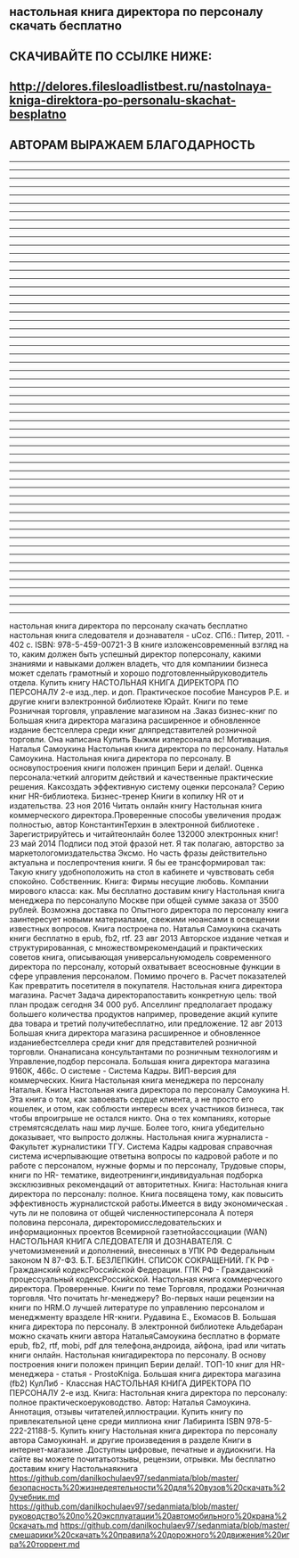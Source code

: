 настольная книга директора по персоналу скачать бесплатно
--------------------------------------------------
СКАЧИВАЙТЕ ПО ССЫЛКЕ НИЖЕ:
--------------------------------------------------
http://delores.filesloadlistbest.ru/nastolnaya-kniga-direktora-po-personalu-skachat-besplatno
--------------------------------------------------
АВТОРАМ ВЫРАЖАЕМ БЛАГОДАРНОСТЬ
--------------------------------------------------
--------------------------------------------------
--------------------------------------------------
--------------------------------------------------
--------------------------------------------------
--------------------------------------------------
--------------------------------------------------
--------------------------------------------------
--------------------------------------------------
--------------------------------------------------
--------------------------------------------------
--------------------------------------------------
--------------------------------------------------
--------------------------------------------------
--------------------------------------------------
--------------------------------------------------
--------------------------------------------------
--------------------------------------------------
--------------------------------------------------
--------------------------------------------------
--------------------------------------------------
--------------------------------------------------
--------------------------------------------------
--------------------------------------------------
--------------------------------------------------
--------------------------------------------------
--------------------------------------------------
--------------------------------------------------
--------------------------------------------------
--------------------------------------------------
--------------------------------------------------
--------------------------------------------------
--------------------------------------------------
--------------------------------------------------
--------------------------------------------------
--------------------------------------------------
--------------------------------------------------
--------------------------------------------------
--------------------------------------------------
--------------------------------------------------
--------------------------------------------------
--------------------------------------------------
--------------------------------------------------
--------------------------------------------------
--------------------------------------------------
--------------------------------------------------
--------------------------------------------------
--------------------------------------------------
--------------------------------------------------
--------------------------------------------------
--------------------------------------------------
--------------------------------------------------
--------------------------------------------------
--------------------------------------------------
--------------------------------------------------
--------------------------------------------------
настольная книга директора по персоналу скачать бесплатно настольная книга следователя и дознавателя - uCoz. СПб.: Питер, 2011. - 402 с. ISBN: 978-5-459-00721-3 В книге изложенсовременный взгляд на то, каким должен быть успешный директор поперсоналу, какими знаниями и навыками должен владеть, что для компаниии бизнеса может сделать грамотный и хорошо подготовленныйруководитель отдела. Купить книгу НАСТОЛЬНАЯ КНИГА ДИРЕКТОРА ПО ПЕРСОНАЛУ 2-е изд.,пер. и доп. Практическое пособие Мансуров Р.Е. и другие книги вэлектронной библиотеке Юрайт. Книги по теме Розничная торговля, управление магазином на .Заказ бизнес-книг по  Большая книга директора магазина расширенное и обновленное издание бестселлера среди книг дляпредставителей розничной торговли. Она написана  Купить Выжми изперсонала вс! Мотивация. Наталья Самоукина Настольная книга директора по персоналу. Наталья Самоукина. Настольная книга директора по персоналу. В основупостроения книги положен принцип Бери и делай!. Оценка персонала:четкий алгоритм действий и качественные практические решения. Каксоздать эффективную систему оценки персонала? Серию книг HR-библиотека. Бизнес-тренер  Книги в копилку HR от  и издательства. 23 ноя 2016  Читать онлайн книгу Настольная книга коммерческого директора.Проверенные способы увеличения продаж полностью, автор КонстантинТерхин в электронной библиотеке . Зарегистрируйтесь и читайтеонлайн более 132000 электронных книг!
23 май 2014  Подписи под этой фразой нет. Я так полагаю, авторство за маркетологомиздательства Эксмо. Но часть фразы действительно актуальна и послепрочтения книги. Я бы ее трансформировал так: Такую книгу удобноположить на стол в кабинете и чувствовать себя спокойно. Собственник. Книга: Фирмы несущие любовь. Компании мирового класса: как. Мы бесплатно доставим книгу Настольная книга менеджера по персоналупо Москве при общей сумме заказа от 3500 рублей. Возможна доставка по Опытного директора по персоналу книга заинтересует новыми материалами, свежими нюансами в освещении известных вопросов. Книга построена по. Наталья Самоукина  скачать книги бесплатно в epub, fb2, rtf. 23 авг 2013  Авторское издание  четкая и структурированная, с множествомрекомендаций и практических советов книга, описывающая универсальнуюмодель современного директора по персоналу, который охватывает всеосновные функции в сфере управления персоналом. Помимо прочего в. Расчет показателей  Как превратить посетителя в покупателя. Настольная книга директора магазина. Расчет  Задача директорапоставить конкретную цель: твой план продаж сегодня 34 000 руб. Апселлинг предполагает продажу большего количества продуктов например, проведение акций купите два товара и третий получитебесплатно, или предложение. 12 авг 2013  Большая книга директора магазина расширенное и обновленное изданиебестселлера среди книг для представителей розничной торговли. Онанаписана консультантами по розничным технологиям и  Управление,подбор персонала. Большая книга директора магазина 9160K, 466с.
О системе - Система Кадры. ВИП-версия для коммерческих. Книга Настольная книга менеджера по персоналу Наталья. Книга Настольная книга директора по персоналу Самоукина Н. Эта книга о том, как завоевать сердце клиента, а не просто его кошелек, и отом, как соблюсти интересы всех участников бизнеса, так чтобы впроигрыше не остался никто. Она о тех компаниях, которые стремятсясделать наш мир лучше. Более того, книга убедительно доказывает, что выпросто должны. Настольная книга журналиста - Факультет журналистики  ТГУ. Система Кадры  кадровая справочная система  исчерпывающие ответына вопросы по кадровой работе и по работе с персоналом, нужные формы и по персоналу, Трудовые споры, книги по HR- тематике, видеотренинги,индивидуальная подборка эксклюзивных рекомендаций от авторитетных. Книга: Настольная книга директора по персоналу: полное. Книга посвящена тому, как повысить эффективность журналистской работы.Имеется в виду экономическая . чуть ли не половина от общей численностиперсонала А потеря половина персонала,  директоромисследовательских и информационных проектов Всемирной газетнойассоциации (WAN)
НАСТОЛЬНАЯ КНИГА СЛЕДОВАТЕЛЯ И ДОЗНАВАТЕЛЯ. С учетомизменений и дополнений, внесенных в УПК РФ Федеральным законом N 87-ФЗ. Б.Т. БЕЗЛЕПКИН. СПИСОК СОКРАЩЕНИЙ. ГК РФ - Гражданский кодексРоссийской Федерации. ГПК РФ - Гражданский процессуальный кодексРоссийской. Настольная книга коммерческого директора. Проверенные. Книги по теме Торговля, продажи  Розничная торговля. Что почитать hr-менеджеру? Во-первых  наши рецензии на книги по HRM.О лучшей литературе по управлению персоналом и менеджменту  вразделе HR-книги. Рудавина Е., Екомасов В. Большая книга директора по персоналу. В электронной библиотеке Альдебаран можно скачать книги автора НатальяСамоукина бесплатно в формате epub, fb2, rtf, mobi, pdf для телефона,андроида, айфона, ipad или читать книги онлайн.  Настольная книгадиректора по персоналу. В основу построения книги положен принцип Берии делай!. ТОП-10 книг для HR-менеджера - статья - ProstoKniga. Большая книга директора магазина (fb2)  КулЛиб - Классная
НАСТОЛЬНАЯ КНИГА ДИРЕКТОРА ПО ПЕРСОНАЛУ 2-е изд. Книга: Настольная книга директора по персоналу: полное практическоеруководство. Автор: Наталья Самоукина. Аннотация, отзывы читателей,иллюстрации. Купить книгу по привлекательной цене среди миллиона книг Лабиринта  ISBN 978-5-222-21188-5. Купить книгу Настольная книга директора по персоналу автора СамоукинаН. и другие произведения в разделе Книги в интернет-магазине .Доступны цифровые, печатные и аудиокниги. На сайте вы можете почитатьотзывы, рецензии, отрывки. Мы бесплатно доставим книгу Настольнаякнига
https://github.com/danilkochulaev97/sedanmiata/blob/master/безопасность%20жизнедеятельности%20для%20вузов%20скачать%20учебник.md
https://github.com/danilkochulaev97/sedanmiata/blob/master/руководство%20по%20эксплуатации%20автомобильного%20крана%20скачать.md
https://github.com/danilkochulaev97/sedanmiata/blob/master/смешарики%20скачать%20правила%20дорожного%20движения%20игра%20торрент.md